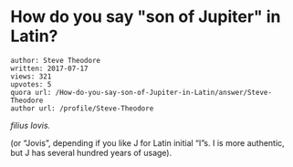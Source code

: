 # How do you say "son of Jupiter" in Latin?

	author: Steve Theodore
	written: 2017-07-17
	views: 321
	upvotes: 5
	quora url: /How-do-you-say-son-of-Jupiter-in-Latin/answer/Steve-Theodore
	author url: /profile/Steve-Theodore


_filius Iovis._ 

(or “Jovis”, depending if you like J for Latin initial “I”s. I is more authentic, but J has several hundred years of usage).

